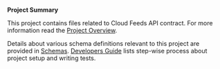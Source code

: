 __Project Summary__

This project contains files related to Cloud Feeds API contract. For more information read the [Project Overview](https://github.com/rackerlabs/standard-usage-schemas/wiki/Overview).

Details about various schema definitions relevant to this project are provided in [Schemas](https://github.com/rackerlabs/standard-usage-schemas/wiki). [Developers Guide](https://github.com/rackerlabs/standard-usage-schemas/wiki) lists step-wise process about project setup and writing tests.

